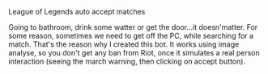 League of Legends auto accept matches 

Going to bathroom, drink some watter or get the door...it doesn'matter. For some reason, sometimes we need to get off the PC, while searching for a match. That's the reason why I created this bot.
It works using image analyse, so you don't get any ban from Riot, once it simulates a real person interaction (seeing the march warning, then clicking on accept button). 
